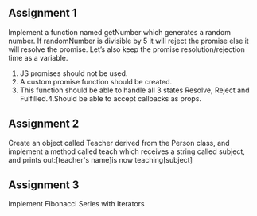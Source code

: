 ## Assignment 1
Implement a function named getNumber which generates a random number. If randomNumber is divisible by 5 it will reject the promise else it will resolve the promise. Let’s also keep the promise resolution/rejection time as a variable.
1. JS promises should not be used.
2. A custom promise function should be created.
3. This function should be able to handle all 3 states Resolve, Reject and Fulfilled.4.Should be able to accept callbacks as props.

## Assignment 2
Create an object called Teacher derived from the Person class, and implement a method called teach which receives a string called subject, and prints out:[teacher's name]is now teaching[subject]

## Assignment 3
Implement Fibonacci Series with Iterators


   
